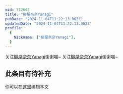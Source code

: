 ```yaml
---
mid: 712663
title: "柳屋奈奈Yanagi"
pubDate: "2024-11-04T11:22:13.062Z"
updatedDate: "2024-11-04T11:22:13.062Z"
profile:
  {
    Nickname: ["柳屋奈奈Yanagi"],
  }
---
```


关注[柳屋奈奈Yanagi](https://space.bilibili.com/712663)谢谢喵~ 关注[柳屋奈奈Yanagi](https://space.bilibili.com/712663)谢谢喵~

## 此条目有待补充
你可以在[这里](https://github.com/Yuhanawa/VTuber.ICU-Content/edit/master/v/柳屋奈奈Yanagi/index.md)编辑本文

